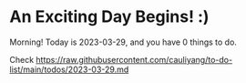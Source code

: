# An Exciting Day Begins! :)

Morning! Today is 2023-03-29, and you have 0 things to do.

Check https://raw.githubusercontent.com/cauliyang/to-do-list/main/todos/2023-03-29.md
